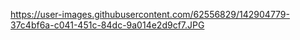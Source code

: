 


https://user-images.githubusercontent.com/62556829/142904779-37c4bf6a-c041-451c-84dc-9a014e2d9cf7.JPG




